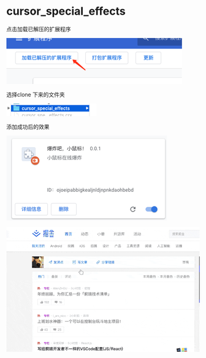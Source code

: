 # cursor_special_effects
点击加载已解压的扩展程序

![](https://github.com/tzc123/cursor_special_effects/blob/master/image2.png)

选择clone 下来的文件夹

![](https://github.com/tzc123/cursor_special_effects/blob/master/image3.png)

添加成功后的效果

![](https://github.com/tzc123/cursor_special_effects/blob/master/image.png)

![](https://github.com/tzc123/cursor_special_effects/blob/master/1.gif)
